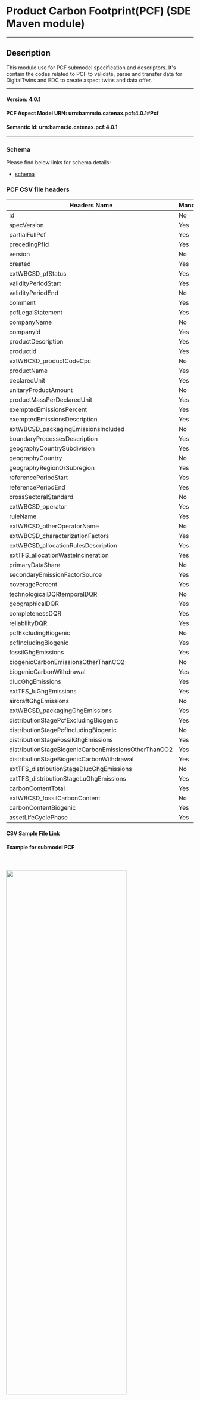  # Product Carbon Footprint(PCF) (SDE Maven module)
---
## Description

This module use for PCF submodel specification and descriptors. It's contain the codes related to PCF to validate, parse and transfer data for DigitalTwins and EDC to create aspect twins and data offer.

---
#### Version: 4.0.1
#### PCF Aspect Model URN: urn:bamm:io.catenax.pcf:4.0.1#Pcf
#### Semantic Id: urn:bamm:io.catenax.pcf:4.0.1
---

### Schema

Please find below links for schema details:

- [schema](src/main/resources/pcf.json)


### PCF CSV file headers

| Headers Name       	       			| Mandatory                     	| Position 	|
|----------------------------------		|-----------------------------	    |--------	|
| id		                   							| No		             		    |    1     	|
| specVersion					   						| Yes						      	|    2    	|
| partialFullPcf										| Yes							    |	 3		|
| precedingPfId    										| Yes 							    | 	 4	   	|
| version  	    										| No                            	| 	 5	  	|
| created 		      									| Yes                           	| 	 6	  	|
| extWBCSD_pfStatus		 								| Yes                               |    7	 	|
| validityPeriodStart	 								| Yes                           	|    8 	 	|
| validityPeriodEnd			   							| No						      	|    9   	|
| comment												| Yes							    |	 10		|
| pcfLegalStatement    									| Yes 							    | 	 11	   	|
| companyName  	    									| No                            	| 	 12	  	|
| companyId 		      								| Yes                           	| 	 13	  	|
| productDescription		 							| Yes                               |    14	 	|
| productId	 											| Yes                           	|    15	 	|
| extWBCSD_productCodeCpc	   							| No						      	|    16   	|
| productName											| Yes							    |	 17		|
| declaredUnit    										| Yes 							    | 	 18	   	|
| unitaryProductAmount  	    						| No                            	| 	 19	  	|
| productMassPerDeclaredUnit       						| Yes                           	| 	 20	  	|
| exemptedEmissionsPercent	 							| Yes                               |    21	 	|
| exemptedEmissionsDescription	 						| Yes                           	|    22	 	|
| extWBCSD_packagingEmissionsIncluded  					| No						      	|    23   	|
| boundaryProcessesDescription							| Yes							    |	 24		|
| geographyCountrySubdivision    						| Yes 							    | 	 25	   	|
| geographyCountry  	    							| No                            	| 	 26	  	|
| geographyRegionOrSubregion      						| Yes                           	| 	 27	  	|
| referencePeriodStart									| Yes                               |    28	 	|
| referencePeriodEnd	 								| Yes                           	|    30	 	|
| crossSectoralStandard		   							| No						      	|    31   	|
| extWBCSD_operator										| Yes							    |	 32		|
| ruleName    											| Yes 							    | 	 33	   	|
| extWBCSD_otherOperatorName  	   						| No                            	| 	 34	  	|
| extWBCSD_characterizationFactors     					| Yes                           	| 	 35	  	|
| extWBCSD_allocationRulesDescription 					| Yes                               |    36	 	|
| extTFS_allocationWasteIncineration					| Yes                           	|    37	 	|
| primaryDataShare				   						| No						      	|    38   	|
| secondaryEmissionFactorSource							| Yes							    |	 39		|
| coveragePercent    									| Yes 							    | 	 40	   	|
| technologicalDQRtemporalDQR  	    					| No                            	| 	 41	  	|
| geographicalDQR 		      							| Yes                           	| 	 42	  	|
| completenessDQR		 								| Yes                               |    43	 	|
| reliabilityDQR	 									| Yes                           	|    44	 	|
| pcfExcludingBiogenic									| No						      	|    45   	|
| pcfIncludingBiogenic									| Yes							    |	 46		|
| fossilGhgEmissions    								| Yes 							    | 	 47	   	|
| biogenicCarbonEmissionsOtherThanCO2 					| No                            	| 	 48	  	|
| biogenicCarbonWithdrawal 		      					| Yes                           	| 	 49	  	|
| dlucGhgEmissions		 								| Yes                               |    50	 	|
| extTFS_luGhgEmissions	 								| Yes                           	|    51	 	|
| aircraftGhgEmissions			   						| No						      	|    52   	|
| extWBCSD_packagingGhgEmissions						| Yes							    |	 53		|
| distributionStagePcfExcludingBiogenic					| Yes 							    | 	 54	   	|
| distributionStagePcfIncludingBiogenic					| No                            	| 	 55	  	|
| distributionStageFossilGhgEmissions  					| Yes                           	| 	 56	  	|
| distributionStageBiogenicCarbonEmissionsOtherThanCO2	| Yes                               |    57	 	|
| distributionStageBiogenicCarbonWithdrawal				| Yes                           	|    58	 	|
| extTFS_distributionStageDlucGhgEmissions		   		| No						      	|    59   	|
| extTFS_distributionStageLuGhgEmissions				| Yes							    |	 60		|
| carbonContentTotal    								| Yes 							    | 	 61	   	|
| extWBCSD_fossilCarbonContent  	    				| No                            	| 	 62	  	|
| carbonContentBiogenic 		      					| Yes                           	| 	 63	  	|
| assetLifeCyclePhase		 							| Yes                               |    64	 	|


#### [CSV Sample File Link]

#### Example for submodel PCF

<br/><br/><img src="src/main/resources/images/pcf.png" height="60%" width="80%"/><br/><br/>

### Work Flow 

 - CSV to POJO
 - CSV column validation and mandatory field validation
 - POJO TO DTO
 - UUID generate v4
 - DigitalTwins API's calls 
 - EDC API's calls
 - BPN Discovery API Call
 - DB Store
 
### External Services Call

 - DigitalTwins
 - EDC Connectors
 - BPN Discovery
 
[CSV Sample File Link]: src/main/resources/pcf.csv
